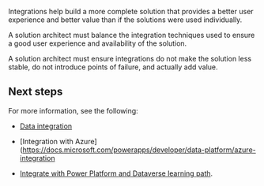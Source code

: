 Integrations help build a more complete solution that provides a better user experience and better value than if the solutions were used individually.

A solution architect must balance the integration techniques used to ensure a good user experience and availability of the solution.

A solution architect must ensure integrations do not make the solution less stable, do not introduce points of failure, and actually add value.

## Next steps

For more information, see the following:

- [Data integration](https://docs.microsoft.com/powerapps/developer/data-platform/data-synchronization)

- [Integration with Azure](https://docs.microsoft.com/powerapps/developer/data-platform/azure-integration

- [Integrate with Power Platform and Dataverse learning path](https://docs.microsoft.com/learn/paths/integrate-power-platform).
